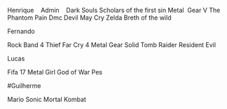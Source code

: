 
Henrique 
 
Admin 
 
Dark Souls Scholars of the first sin
Metal  Gear V The Phantom Pain
Dmc Devil May Cry
Zelda Breth of the wild

Fernando

Rock Band 4
Thief
Far Cry 4
Metal Gear Solid
Tomb Raider 
Resident Evil


Lucas

Fifa 17
Metal Girl
God of War
Pes

#Guilherme

Mario
Sonic
Mortal Kombat
